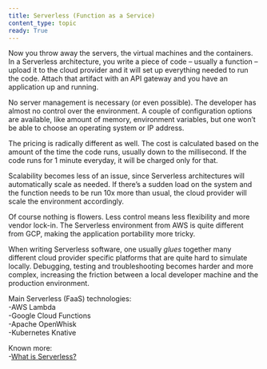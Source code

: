 ```yaml
---
title: Serverless (Function as a Service)
content_type: topic
ready: True
---
```


Now you throw away the servers, the virtual machines and the containers. In a Serverless architecture, you write a piece of code – usually a function – upload it to the cloud provider and it will set up everything needed to run the code. Attach that artifact with an API gateway and you have an application up and running.

No server management is necessary (or even possible). The developer has almost no control over the environment. A couple of configuration options are available, like amount of memory, environment variables, but one won’t be able to choose an operating system or IP address.

The pricing is radically different as well. The cost is calculated based on the amount of the time the code runs, usually down to the millisecond. If the code runs for 1 minute everyday, it will be charged only for that.

Scalability becomes less of an issue, since Serverless architectures will automatically scale as needed. If there’s a sudden load on the system and the function needs to be run 10x more than usual, the cloud provider will scale the environment accordingly.

Of course nothing is flowers. Less control means less flexibility and more vendor lock-in. The Serverless environment from AWS is quite different from GCP, making the application portability more tricky.

When writing Serverless software, one usually *glues* together many different cloud provider specific platforms that are quite hard to simulate locally. Debugging, testing and troubleshooting becomes harder and more complex, increasing the friction between a local developer machine and the production environment.

Main Serverless (FaaS) technologies:  
-AWS Lambda  
-Google Cloud Functions  
-Apache OpenWhisk  
-Kubernetes Knative  

Known more:  
-[What is Serverless?](https://www.youtube.com/watch?v=vxJobGtqKVM)  
